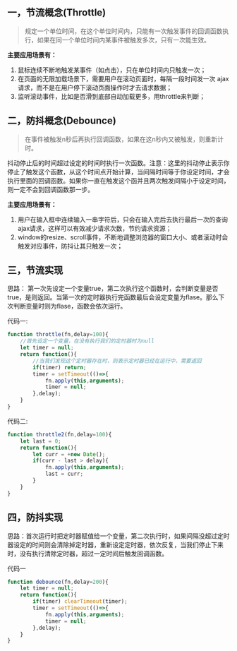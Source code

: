 ## 一，节流概念(Throttle)


> 规定一个单位时间，在这个单位时间内，只能有一次触发事件的回调函数执行，如果在同一个单位时间内某事件被触发多次，只有一次能生效。

**主要应用场景有：**

1. 鼠标连续不断地触发某事件（如点击），只在单位时间内只触发一次；
1. 在页面的无限加载场景下，需要用户在滚动页面时，每隔一段时间发一次 ajax 请求，而不是在用户停下滚动页面操作时才去请求数据；
1. 监听滚动事件，比如是否滑到底部自动加载更多，用throttle来判断；



## 二，防抖概念(Debounce)

> 在事件被触发n秒后再执行回调函数，如果在这n秒内又被触发，则重新计时。

抖动停止后的时间超过设定的时间时执行一次函数。注意：这里的抖动停止表示你停止了触发这个函数，从这个时间点开始计算，当间隔时间等于你设定时间，才会执行里面的回调函数。如果你一直在触发这个函并且两次触发间隔小于设定时间，则一定不会到回调函数那一步。

**主要应用场景有：**

1. 用户在输入框中连续输入一串字符后，只会在输入完后去执行最后一次的查询ajax请求，这样可以有效减少请求次数，节约请求资源；
1. window的resize、scroll事件，不断地调整浏览器的窗口大小、或者滚动时会触发对应事件，防抖让其只触发一次；





## 三，节流实现

思路： 第一次先设定一个变量true，第二次执行这个函数时，会判断变量是否true，是则返回。当第一次的定时器执行完函数最后会设定变量为flase。那么下次判断变量时则为flase，函数会依次运行。


代码一:
```javascript
function throttle(fn,delay=100){
	//首先设定一个变量，在没有执行我们的定时器时为null
	let timer = null;
	return function(){
		//当我们发现这个定时器存在时，则表示定时器已经在运行中，需要返回
		if(timer) return;
		timer = setTimeout(()=>{
			fn.apply(this,arguments);
			timer = null;
		},delay);
	}
}
```

代码二:

```javascript
function throttle2(fn,delay=100){
	let last = 0;
	return function(){
		let curr = +new Date();
		if(curr - last > delay){
			fn.apply(this,arguments);
			last = curr;
		}
	}
}
```


## 四，防抖实现

思路：首次运行时把定时器赋值给一个变量，第二次执行时，如果间隔没超过定时器设定的时间则会清除掉定时器，重新设定定时器，依次反复，当我们停止下来时，没有执行清除定时器，超过一定时间后触发回调函数。


代码一

```javascript
function debounce(fn,delay=200){
	let timer = null;
	return function(){
		if(timer) clearTimeout(timer);
		timer = setTimeout(()=>{
			fn.apply(this,arguments);
			timer = null;
		},delay);
	}
}
```





